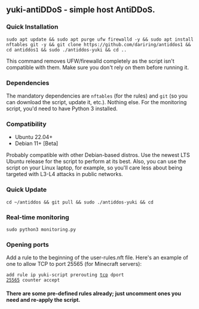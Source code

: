 ## yuki-antiDDoS - simple host AntiDDoS.

### Quick Installation
```
sudo apt update && sudo apt purge ufw firewalld -y && sudo apt install nftables git -y && git clone https://github.com/dariring/antiddos1 && cd antiddos1 && sudo ./antiddos-yuki && cd ..
``` 

This command removes UFW/firewalld completely as the script isn't compatible with them. Make sure you don't rely on them before running it.

### Dependencies
The mandatory dependencies are <code>nftables</code> (for the rules) and <code>git</code> (so you can download the script, update it, etc.). Nothing else.
For the monitoring script, you'd need to have Python 3 installed.

### Compatibility
- Ubuntu 22.04+
- Debian 11+ [Beta]

Probably compatible with other Debian-based distros.
Use the newest LTS Ubuntu release for the script to perform at its best.
Also, you can use the script on your Linux laptop, for example, so you'll care less about being targeted with L3-L4 attacks in public networks.

### Quick Update
```
cd ~/antiddos && git pull && sudo ./antiddos-yuki && cd
```

### Real-time monitoring
```
sudo python3 monitoring.py
```

### Opening ports
Add a rule to the beginning of the user-rules.nft file. Here's an example of one to allow TCP to port 25565 (for Minecraft servers):

<code>add rule ip yuki-script prerouting <u>tcp</u> dport <u>25565</u> counter accept</code>

#### There are some pre-defined rules already; just uncomment ones you need and re-apply the script.
